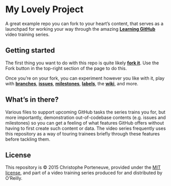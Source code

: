 My Lovely Project
=================

A great example repo you can fork to your heart’s content, that serves as a launchpad for working your way through the amazing **[Learning GitHub](http://shop.oreilly.com/category/videos/programming.do)** video training series.

## Getting started

The first thing you want to do with this repo is quite likely [**fork it**](https://help.github.com/en/github/getting-started-with-github/fork-a-repo).  Use the Fork button in the top-right section of the page to do this.

Once you’re on your fork, you can experiment however you like with it, play with [**branches**](https://help.github.com/en/github/administering-a-repository/viewing-branches-in-your-repository), [**issues**](https://help.github.com/en/github/managing-your-work-on-github/about-issues), [**milestones**](https://help.github.com/en/github/managing-your-work-on-github/associating-milestones-with-issues-and-pull-requests), [**labels**](https://help.github.com/en/github/managing-your-work-on-github/applying-labels-to-issues-and-pull-requests), the [**wiki**](https://help.github.com/en/github/building-a-strong-community/about-wikis), and more.

## What’s in there?

Various files to support upcoming GitHub tasks the series trains you for, but more importantly, demonstration out-of-codebase contents (e.g. issues and milestones) so you can get a feeling of what features GitHub offers without having to first create such content or data.  The video series frequently uses this repository as a way of touring trainees briefly through these features before tackling them.

## License

This repository is © 2015 Christophe Porteneuve, provided under the [MIT license](LICENSE), and part of a video training series produced for and distributed by O’Reilly.
